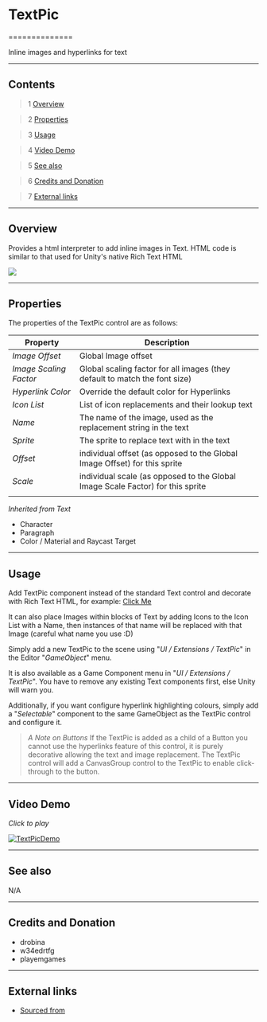 # TextPic

==============

Inline images  and hyperlinks for text

---------

## Contents

> 1 [Overview](#markdown-header-overview)

> 2 [Properties](#markdown-header-properties)

> 3 [Usage](#markdown-header-usage)

> 4 [Video Demo](#markdown-header-video-demo)

> 5 [See also](#markdown-header-see-also)

> 6 [Credits and Donation](#markdown-header-credits-and-donation)

> 7 [External links](#markdown-header-external-links)

---------

## Overview

Provides a html interpreter to add inline images in Text.  HTML code is similar to that used for Unity's native Rich Text HTML

![](https://bitbucket.org/UnityUIExtensions/unity-ui-extensions/wiki/Controls/Images/TextPicInspector.jpg)

---------

## Properties

The properties of the TextPic control are as follows:

Property | Description
--------- | --------------
*Image Offset*|Global Image offset
*Image Scaling Factor*|Global scaling factor for all images (they default to match the font size)
*Hyperlink Color*|Override the default color for Hyperlinks
*Icon List*|List of icon replacements and their lookup text
|*Name*|The name of the image, used as the replacement string in the text
|*Sprite*|The sprite to replace text with in the text
|*Offset*|individual offset (as opposed to the Global Image Offset) for this sprite
|*Scale*|individual scale (as opposed to the Global Image Scale Factor) for this sprite
||

*Inherited from Text*

* Character
* Paragraph
* Color / Material and Raycast Target

---------

## Usage

Add TextPic component instead of the standard Text control and decorate with Rich Text HTML, for example:
<a href="http://google.co.uk">Click Me</a>

It can also place Images within blocks of Text by adding Icons to the Icon List with a Name, then instances of that name will be replaced with that Image (careful what name you use :D)

Simply add a new TextPic to the scene using "*UI / Extensions / TextPic*" in the Editor "*GameObject*" menu.

It is also available as a Game Component menu in "*UI / Extensions / TextPic*". You have to remove any existing Text components first, else Unity will warn you.

Additionally, if you want configure hyperlink highlighting colours, simply add a "*Selectable*" component to the same GameObject as the TextPic control and configure it.

> *A Note on Buttons*
> If the TextPic is added as a child of a Button you cannot use the hyperlinks feature of this control, it is purely decorative allowing the text and image replacement.  The TextPic control will add a CanvasGroup control to the TextPic to enable click-through to the button.

---------

## Video Demo

*Click to play*

[![TextPicDemo](https://bitbucket.org/UnityUIExtensions/unity-ui-extensions/wiki/Controls/Images/TextPicDemo.jpg)](https://bitbucket.org/UnityUIExtensions/unity-ui-extensions/wiki/Controls/Images/TextPicDemo.mp4 "TextPicDemo Demo")

---------

## See also

N/A

---------

## Credits and Donation

* drobina
* w34edrtfg
* playemgames

---------

## External links

* [Sourced from](http://forum.unity3d.com/threads/sprite-icons-with-text-e-g-emoticons.265927/)
